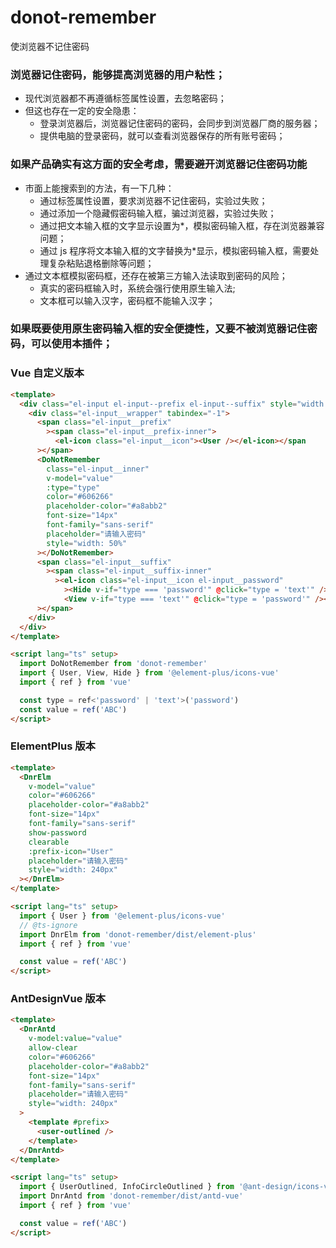 # donot-remember

使浏览器不记住密码

### 浏览器记住密码，能够提高浏览器的用户粘性；

- 现代浏览器都不再遵循标签属性设置，去忽略密码；
- 但这也存在一定的安全隐患：
  - 登录浏览器后，浏览器记住密码的密码，会同步到浏览器厂商的服务器；
  - 提供电脑的登录密码，就可以查看浏览器保存的所有账号密码；

### 如果产品确实有这方面的安全考虑，需要避开浏览器记住密码功能

- 市面上能搜索到的方法，有一下几种：
  - 通过标签属性设置，要求浏览器不记住密码，实验过失败；
  - 通过添加一个隐藏假密码输入框，骗过浏览器，实验过失败；
  - 通过把文本输入框的文字显示设置为\*，模拟密码输入框，存在浏览器兼容问题；
  - 通过 js 程序将文本输入框的文字替换为\*显示，模拟密码输入框，需要处理复杂粘贴退格删除等问题；
- 通过文本框模拟密码框，还存在被第三方输入法读取到密码的风险；
  - 真实的密码框输入时，系统会强行使用原生输入法;
  - 文本框可以输入汉字，密码框不能输入汉字；

### 如果既要使用原生密码输入框的安全便捷性，又要不被浏览器记住密码，可以使用本插件；

### Vue 自定义版本

```html
<template>
  <div class="el-input el-input--prefix el-input--suffix" style="width: 240px">
    <div class="el-input__wrapper" tabindex="-1">
      <span class="el-input__prefix"
        ><span class="el-input__prefix-inner">
          <el-icon class="el-input__icon"><User /></el-icon></span
      ></span>
      <DoNotRemember
        class="el-input__inner"
        v-model="value"
        :type="type"
        color="#606266"
        placeholder-color="#a8abb2"
        font-size="14px"
        font-family="sans-serif"
        placeholder="请输入密码"
        style="width: 50%"
      ></DoNotRemember>
      <span class="el-input__suffix"
        ><span class="el-input__suffix-inner"
          ><el-icon class="el-input__icon el-input__password"
            ><Hide v-if="type === 'password'" @click="type = 'text'" />
            <View v-if="type === 'text'" @click="type = 'password'" /></el-icon></span
      ></span>
    </div>
  </div>
</template>

<script lang="ts" setup>
  import DoNotRemember from 'donot-remember'
  import { User, View, Hide } from '@element-plus/icons-vue'
  import { ref } from 'vue'

  const type = ref<'password' | 'text'>('password')
  const value = ref('ABC')
</script>
```

### ElementPlus 版本

```html
<template>
  <DnrElm
    v-model="value"
    color="#606266"
    placeholder-color="#a8abb2"
    font-size="14px"
    font-family="sans-serif"
    show-password
    clearable
    :prefix-icon="User"
    placeholder="请输入密码"
    style="width: 240px"
  ></DnrElm>
</template>

<script lang="ts" setup>
  import { User } from '@element-plus/icons-vue'
  // @ts-ignore
  import DnrElm from 'donot-remember/dist/element-plus'
  import { ref } from 'vue'

  const value = ref('ABC')
</script>
```

### AntDesignVue 版本

```html
<template>
  <DnrAntd
    v-model:value="value"
    allow-clear
    color="#606266"
    placeholder-color="#a8abb2"
    font-size="14px"
    font-family="sans-serif"
    placeholder="请输入密码"
    style="width: 240px"
  >
    <template #prefix>
      <user-outlined />
    </template>
  </DnrAntd>
</template>

<script lang="ts" setup>
  import { UserOutlined, InfoCircleOutlined } from '@ant-design/icons-vue'
  import DnrAntd from 'donot-remember/dist/antd-vue'
  import { ref } from 'vue'

  const value = ref('ABC')
</script>
```
